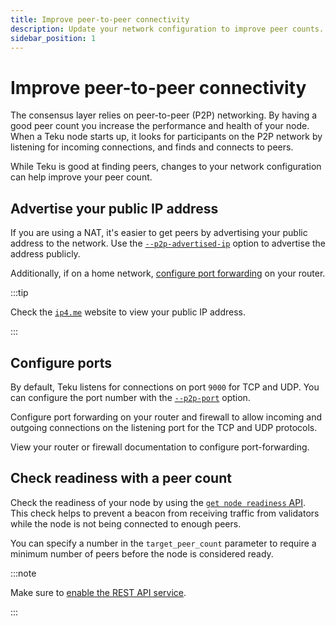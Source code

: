 ```yaml
---
title: Improve peer-to-peer connectivity
description: Update your network configuration to improve peer counts.
sidebar_position: 1
---
```


# Improve peer-to-peer connectivity

The consensus layer relies on peer-to-peer (P2P) networking.
By having a good peer count you increase the performance and health of your node.
When a Teku node starts up, it looks for participants on the P2P network by listening for incoming connections, and finds and connects to peers.

While Teku is good at finding peers, changes to your network configuration can help improve your peer count.

## Advertise your public IP address

If you are using a NAT, it's easier to get peers by advertising your public address to the network.
Use the [`--p2p-advertised-ip`](../../reference/cli/index.md#p2p-advertised-ip-p2p-advertised-ips) option to advertise the address publicly.

Additionally, if on a home network, [configure port forwarding](#configure-ports) on your router.

:::tip

Check the [`ip4.me`](http://ip4.me/) website to view your public IP address.

:::

## Configure ports

By default, Teku listens for connections on port `9000` for TCP and UDP. You can configure the port number with the [`--p2p-port`](../../reference/cli/index.md#p2p-port) option.

Configure port forwarding on your router and firewall to allow incoming and outgoing connections on the listening port for the TCP and UDP protocols.

View your router or firewall documentation to configure port-forwarding.

## Check readiness with a peer count

Check the readiness of your node by using the [`get node readiness` API](https://consensys.github.io/teku/#tag/Teku/operation/readiness).
This check helps to prevent a beacon from receiving traffic from validators while the node is not being connected to enough peers.

You can specify a number in the `target_peer_count` parameter to require a minimum number of peers before the node is considered ready.

:::note

Make sure to [enable the REST API service](../../reference/rest.md#enable-the-rest-api-service).

:::
